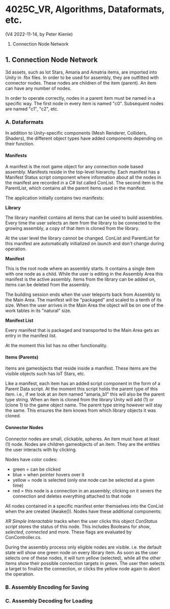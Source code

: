 # 4025C_VR, Algorithms, Dataformats, etc.
(V4 2022-11-14, by Peter Kienle)

1. Connection Node Network

 
## 1. **Connection Node Network**

3d assets, such as Iot Stars, Amaria and Amatria items, are imported into Unity in .fbx files. In order to be used for assembly, they are outfitted with connector nodes. These nodes are children of the item (parent). An item can have any number of nodes. 

In order to operate correctly, nodes in a parent item must be named in a specific way. The first node in every item is named "c0". Subsequent nodes are named "c1", "c2", etc.


### **A. Dataformats**

In addition to Unity-specific components (Mesh Renderer, Colliders, Shaders), the different object types have added components depending on their function.

#### **Manifests**

A manifest is the root game object for any connection node based assembly. Manifests reside in the top-level hierarchy. Each manifest has a Manifest Status script component where information about all the nodes in the manifest are recorded in a C# list called ConList. The second item is the ParentList, which contains all the parent items used in the manifest.

The application initially contains two manifests:

**Library**

The library manifest contains all items that can be used to build assemblies. Every time the user selects an item from the library to be connected to the growing assembly, a copy of that item is cloned from the library.

At the user level the library cannot be changed. ConList and ParentList for this manifest are automatically initialized on launch and don't change during operation.

**Manifest**

This is the root node where an assembly starts. It contains a single item with one node as a child. While the user is editing in the Assembly Area this manifest is the active assembly. Items from the library can be added on, items can be deleted from the assembly.

The building session ends when the user teleports back from Assembly to the Main Area. The manifest will be "packaged" and scaled to a tenth of its size. When the user arrives in the Main Area the object will be on one of the work tables in its "natural" size.

**Manifest List**

Every manifest that is packaged and transported to the Main Area gets an entry in the manifest list.

At the moment this list has no other functionality.

#### Items (Parents)

Items are gameobjects that reside inside a manifest. These items are the visible objects such has IoT Stars, etc. 

Like a manifest, each item has an added script component in the form of a Parent Data script. At the moment this script holds the parent type of this item. i.e., if we look at an item named "amaria_b1" this will also be the parent type string. When an item is cloned from the library Unity will add (1) or (clone 1) to the game object name. The parent type string however will stay the same. This ensures the item knows from which library objects it was cloned.

#### Connector Nodes

Connector nodes are small, clickable, spheres. An item must have at least (1) node. Nodes are children gameobjects of an item. They are the entities the user interacts with by clicking.

Nodes have color codes:

- green = can be clicked
- blue = when pointer hovers over it
- yellow = node is selected (only one node can be selected at a given time)
- red = this node is a connection in an assembly; clicking on it severs the connection and deletes everything attached to that node

All nodes contained in a specific manifest enter themselves into the ConList when the are created (Awake()). Nodes have these additional components:

*XR Simple Interactable* tracks when the user clicks this object
*ConStatus script* stores the status of this node. This includes Booleans for *show*, *selected*, *connected* and more. These flags are evaluated by ConController.cs.

During the assembly process only eligible nodes are visible. i.e. the default state will show one green node on every library item. As soon as the user selects one of these nodes, it will turn yellow (selected), while all the other items show their possible connection targets in green. The user then selects a target to finalize the connection, or clicks the yellow node again to abort the operation.

### B. Assembly Encoding for Saving

### C. Assembly Decoding for Loading

